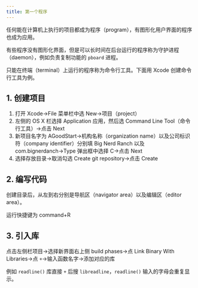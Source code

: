 ```yaml
---
title: 第一个程序
---
```


任何能在计算机上执行的项目都成为程序（program），有图形化用户界面的程序也成为应用。

有些程序没有图形化界面，但是可以长时间在后台运行的程序称为守护进程（daemon），例如负责复制功能的 `pboard` 进程。

只能在终端（terminal）上运行的程序称为命令行工具。下面用 Xcode 创建命令行工具为例。

## 1. 创建项目

1. 打开 Xcode→File 菜单栏中选 New→项目（project）
2. 左侧的 OS X 栏选择 Application 应用，然后选 Command Line Tool（命令行工具）→点击 Next
3. 新项目名字为 AGoodStart→机构名称（organization name）以及公司标识符（company identifier）分别填 Big Nerd Ranch 以及 com.bignerdanch→Type 弹出框中选择 C→点击 Next
4. 选择存放目录→取消勾选 Create git repository→点击 Create

## 2. 编写代码

创建目录后，从左到右分别是导航区（navigator area）以及编辑区（editor area）。

运行快捷键为 command+R

## 3. 引入库

点击左侧栏项目→选择新界面右上侧 build phases→点 Link Binary With Libraries→点 `+`→输入函数名字→添加对应的库

例如 `readline()` 库直接 `+` 后搜 `libreadline`，`readline()` 输入的字母会重复显示。